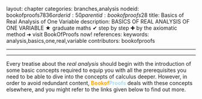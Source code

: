 layout: chapter
categories: branches,analysis
nodeid: bookofproofs$7836
orderid: 50
parentid: bookofproofs$28
title: Basics of Real Analysis of One Variable
description: BASICS OF REAL ANALYSIS OF ONE VARIABLE ★ graduate maths ✔ step by step ✚ by the axiomatic method ➜ visit BookOfProofs now!
references: 
keywords: analysis,basics,one,real,variable
contributors: bookofproofs

---


---

Every treatise about the _real analysis_ should begin with the introduction of some basic concepts required to equip you with all the prerequisites you need to be able to dive into the concepts of calculus deeper. However, in order to avoid redundant content, <strong><span style='color:orange'>Bookof</span><span style='color:lightblue'>Proofs</span></strong> deals with these concepts elsewhere, and you might refer to the links given below to find out more.
